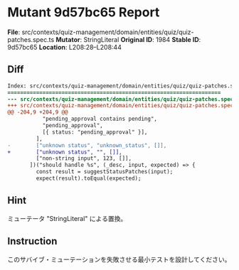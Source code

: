 # Mutant 9d57bc65 Report

**File**: src/contexts/quiz-management/domain/entities/quiz/quiz-patches.spec.ts
**Mutator**: StringLiteral
**Original ID**: 1984
**Stable ID**: 9d57bc65
**Location**: L208:28–L208:44

## Diff

```diff
Index: src/contexts/quiz-management/domain/entities/quiz/quiz-patches.spec.ts
===================================================================
--- src/contexts/quiz-management/domain/entities/quiz/quiz-patches.spec.ts	original
+++ src/contexts/quiz-management/domain/entities/quiz/quiz-patches.spec.ts	mutated #1984
@@ -204,9 +204,9 @@
           "pending_approval contains pending",
           "pending_approval",
           [{ status: "pending_approval" }],
         ],
-        ["unknown status", "unknown_status", []],
+        ["unknown status", "", []],
         ["non-string input", 123, []],
       ])("should handle %s", (_desc, input, expected) => {
         const result = suggestStatusPatches(input);
         expect(result).toEqual(expected);
```

## Hint

ミューテータ "StringLiteral" による置換。

## Instruction

このサバイブ・ミューテーションを失敗させる最小テストを設計してください。
